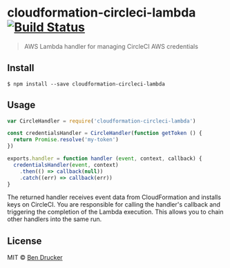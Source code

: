 # cloudformation-circleci-lambda [![Build Status](https://travis-ci.org/bendrucker/cloudformation-circleci-lambda.svg?branch=master)](https://travis-ci.org/bendrucker/cloudformation-circleci-lambda)

> AWS Lambda handler for managing CircleCI AWS credentials


## Install

```
$ npm install --save cloudformation-circleci-lambda
```


## Usage

```js
var CircleHandler = require('cloudformation-circleci-lambda')

const credentialsHandler = CircleHandler(function getToken () {
  return Promise.resolve('my-token')
})

exports.handler = function handler (event, context, callback) {
  credentialsHandler(event, context)
    .then(() => callback(null))
    .catch((err) => callback(err))
}
```

The returned handler receives event data from CloudFormation and installs keys on CircleCI. You are responsible for calling the handler's callback and triggering the completion of the Lambda execution. This allows you to chain other handlers into the same run.


## License

MIT © [Ben Drucker](http://bendrucker.me)
